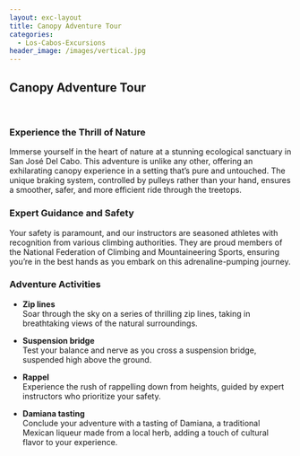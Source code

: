 ```yaml
---
layout: exc-layout
title: Canopy Adventure Tour
categories:
  - Los-Cabos-Excursions
header_image: /images/vertical.jpg
---
```

## Canopy Adventure Tour  
&nbsp;  

### Experience the Thrill of Nature

Immerse yourself in the heart of nature at a stunning ecological sanctuary in San José Del Cabo. This adventure is unlike any other, offering an exhilarating canopy experience in a setting that’s pure and untouched. The unique braking system, controlled by pulleys rather than your hand, ensures a smoother, safer, and more efficient ride through the treetops. 

### Expert Guidance and Safety

Your safety is paramount, and our instructors are seasoned athletes with recognition from various climbing authorities. They are proud members of the National Federation of Climbing and Mountaineering Sports, ensuring you’re in the best hands as you embark on this adrenaline-pumping journey.

### Adventure Activities

- **Zip lines**  
  Soar through the sky on a series of thrilling zip lines, taking in breathtaking views of the natural surroundings.

- **Suspension bridge**  
  Test your balance and nerve as you cross a suspension bridge, suspended high above the ground.

- **Rappel**  
  Experience the rush of rappelling down from heights, guided by expert instructors who prioritize your safety.

- **Damiana tasting**  
  Conclude your adventure with a tasting of Damiana, a traditional Mexican liqueur made from a local herb, adding a touch of cultural flavor to your experience.

